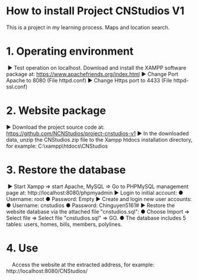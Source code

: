 # How to install Project CNStudios V1
This is a project in my learning process. Maps and location search.

# 1. Operating environment
 ▶ Test operation on localhost. Download and install the XAMPP software package at: https://www.apachefriends.org/index.html
 ▶ Change Port Apache to 8080 (File httpd.conf)
 ▶ Change Https port to 4433 (File httpd-ssl.conf)
 
# 2. Website package
 ▶ Download the project source code at: https://github.com/NCNStudios/project-cnstudios-v1
 ▶ In the downloaded data, unzip the CNStudios.zip file to the Xampp htdocs installation directory, for example: C:\xampp\htdocs\CNStudios
 
# 3. Restore the database
 ▶ Start Xampp => start Apache, MySQL => Go to PHPMySQL management page at: http://localhost:8080/phpmyadmin
 ▶ Login to initial account:
      ● Username: root
      ● Password: Empty
 ▶ Create and login new user accounts:
      ● Username: cnstudios
      ● Password: Chinguyen5161#
 ▶ Restore the website database via the attached file "cnstudios.sql":
      ● Choose Import => Select file => Select file "cnstudios.sql" => GO.
      ● The database includes 5 tables: users, homes, bills, members, polylines.
# 4. Use
    Access the website at the extracted address, for example: http://localhost:8080/CNStudios/

